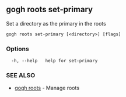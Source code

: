 ## gogh roots set-primary

Set a directory as the primary in the roots

```
gogh roots set-primary [<directory>] [flags]
```

### Options

```
  -h, --help   help for set-primary
```

### SEE ALSO

* [gogh roots](gogh_roots.md)	 - Manage roots

